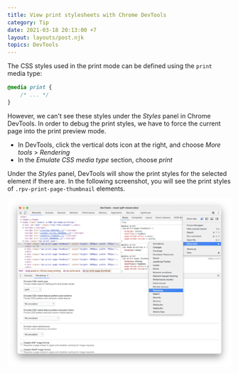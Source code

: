 ```yaml
---
title: View print stylesheets with Chrome DevTools
category: Tip
date: 2021-03-18 20:13:00 +7
layout: layouts/post.njk
topics: DevTools
---
```


The CSS styles used in the print mode can be defined using the `print` media type:

```css
@media print {
    /* ... */
}
```

However, we can't see these styles under the _Styles_ panel in Chrome DevTools. In order to debug the print styles, we have to force the current page into the print preview mode.

-   In DevTools, click the vertical dots icon at the right, and choose _More tools_ > _Rendering_
-   In the _Emulate CSS media type_ section, choose _print_

Under the _Styles_ panel, DevTools will show the print styles for the selected element if there are. In the following screenshot, you will see the print styles of `.rpv-print-page-thumbnail` elements.

![Emulate print CSS](/img/emulate-print-css.png)
